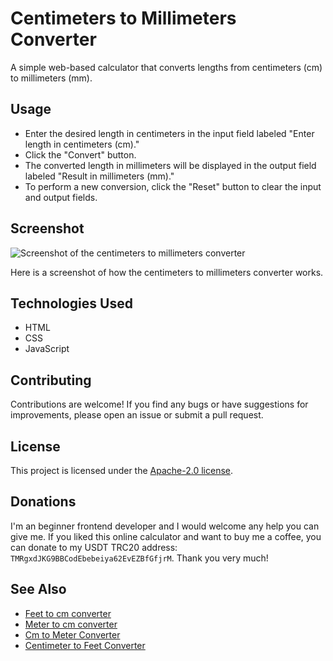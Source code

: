 # Centimeters to Millimeters Converter
<p>A simple web-based calculator that converts lengths from centimeters (cm) to millimeters (mm).</p>

<h2>Usage</h2>
<ul>
   <li>Enter the desired length in centimeters in the input field labeled "Enter length in centimeters (cm)."</li>
   <li>Click the "Convert" button.
 <li>The converted length in millimeters will be displayed in the output field labeled "Result in millimeters (mm)."</li>
 <li>To perform a new conversion, click the "Reset" button to clear the input and output fields.</li>
    </ul>
<h2>Screenshot</h2>
<p><img src="https://github.com/yury-makarov/centimeters-to-millimeters-conversion/assets/161077097/2399007a-90fa-4daf-89bd-c6fc2c54a7a8" alt="Screenshot of the centimeters to millimeters converter"/></p>
<p>Here is a screenshot of how the centimeters to millimeters converter works.</p>
<h2>Technologies Used</h2>
<ul>
    <li> HTML</li>
   <li>  CSS</li>
    <li> JavaScript</li>
</ul>
<h2>Contributing</h2>
<p>Contributions are welcome! If you find any bugs or have suggestions for improvements, please open an issue or submit a pull request.</p>
<h2>License</h2>
<p>This project is licensed under the <a href="https://github.com/yury-makarov/centimeters-to-millimeters-conversion/blob/main/LICENSE">Apache-2.0 license</a>.</p>
<h2>Donations</h2>
<p>I'm an beginner frontend developer and I would welcome any help you can give me. If you liked this online calculator and want to buy me a coffee, you can donate to my USDT TRC20 address: <code>TMRgxdJKG9BBCodEbebeiya62EvEZBfGfjrM</code>. Thank you very much!</p>
<h2>See Also</h2>
<ul>
 <li><a href="https://github.com/yury-makarov/feet-to-cm-converter">Feet to cm converter</a></li>
 <li><a href="https://github.com/yury-makarov/meter-to-cm-converter">Meter to cm converter</a></li>
 <li><a href="https://github.com/yury-makarov/cm-to-meter-converter">Cm to Meter Converter</a></li>
 <li><a href="https://github.com/yury-makarov/centimeter-to-feet-converter">Centimeter to Feet Converter</a></li>
</ul>
